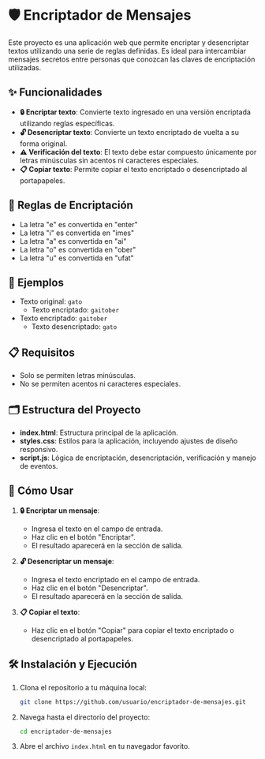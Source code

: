 # 🛡️ Encriptador de Mensajes

Este proyecto es una aplicación web que permite encriptar y desencriptar textos utilizando una serie de reglas definidas. Es ideal para intercambiar mensajes secretos entre personas que conozcan las claves de encriptación utilizadas.

## ✨ Funcionalidades

- **🔒 Encriptar texto**: Convierte texto ingresado en una versión encriptada utilizando reglas específicas.
- **🔓 Desencriptar texto**: Convierte un texto encriptado de vuelta a su forma original.
- **⚠️ Verificación del texto**: El texto debe estar compuesto únicamente por letras minúsculas sin acentos ni caracteres especiales.
- **📋 Copiar texto**: Permite copiar el texto encriptado o desencriptado al portapapeles.

## 🔑 Reglas de Encriptación

- La letra "e" es convertida en "enter"
- La letra "i" es convertida en "imes"
- La letra "a" es convertida en "ai"
- La letra "o" es convertida en "ober"
- La letra "u" es convertida en "ufat"

## 📝 Ejemplos

- Texto original: `gato`
  - Texto encriptado: `gaitober`
- Texto encriptado: `gaitober`
  - Texto desencriptado: `gato`

## 📋 Requisitos

- Solo se permiten letras minúsculas.
- No se permiten acentos ni caracteres especiales.

## 🗂️ Estructura del Proyecto

- **index.html**: Estructura principal de la aplicación.
- **styles.css**: Estilos para la aplicación, incluyendo ajustes de diseño responsivo.
- **script.js**: Lógica de encriptación, desencriptación, verificación y manejo de eventos.

## 🚀 Cómo Usar

1. **🔒 Encriptar un mensaje**:
   - Ingresa el texto en el campo de entrada.
   - Haz clic en el botón "Encriptar".
   - El resultado aparecerá en la sección de salida.

2. **🔓 Desencriptar un mensaje**:
   - Ingresa el texto encriptado en el campo de entrada.
   - Haz clic en el botón "Desencriptar".
   - El resultado aparecerá en la sección de salida.

3. **📋 Copiar el texto**:
   - Haz clic en el botón "Copiar" para copiar el texto encriptado o desencriptado al portapapeles.

## 🛠️ Instalación y Ejecución

1. Clona el repositorio a tu máquina local:
   ```bash
   git clone https://github.com/usuario/encriptador-de-mensajes.git
   ```
2. Navega hasta el directorio del proyecto:
   ```bash
   cd encriptador-de-mensajes
   ```
3. Abre el archivo `index.html` en tu navegador favorito.
